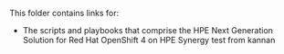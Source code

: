 This folder contains links for:
- The scripts and playbooks that comprise the HPE Next Generation Solution for Red Hat OpenShift 4 on HPE Synergy
test from kannan
